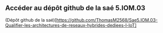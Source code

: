 ## Accéder au dépôt github de la saé 5.IOM.03
(Dépôt github de la saé)[https://github.com/ThomasM2568/Sae5.IOM.03-Qualifier-les-architectures-de-reseaux-hybrides-dediees-l-IoT]
